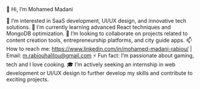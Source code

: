 👋 Hi, I’m Mohamed Madani

👀 I’m interested in SaaS development, UI/UX design, and innovative tech solutions.
🌱 I’m currently learning advanced React techniques and MongoDB optimization.
💞️ I’m looking to collaborate on projects related to content creation tools, entrepreneurship platforms, and city guide apps.
📫 How to reach me: https://www.linkedin.com/in/mohamed-madani-rabiou/ | Email: m.rabiouhalilou@gmail.com
⚡ Fun fact: I’m passionate about gaming, tech and I love cooking.
🎓 I’m actively seeking an internship in web development or UI/UX design to further develop my skills and contribute to exciting projects.

<!---
Mohamed-Madani/Mohamed-Madani is a ✨ special ✨ repository because its `README.md` (this file) appears on your GitHub profile.
You can click the Preview link to take a look at your changes.
--->
